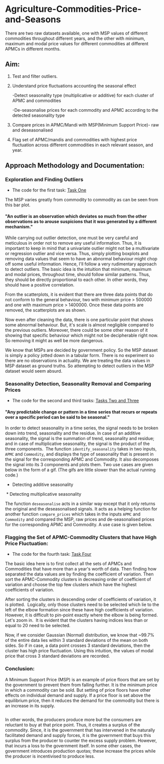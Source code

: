 # Agriculture-Commodities-Price-and-Seasons

There are two raw datasets available, one with MSP values of different commodities throughout different years, and the other with minimum, maximum and modal price values for different commodities at different APMCs in different months.

## Aim:
1. Test and filter outliers.
2. Understand price fluctuations accounting the seasonal effect
    
    -Detect seasonality type (multiplicative or additive) for each cluster of APMC and commodities
    
    -De-seasonalise prices for each commodity and APMC according to the detected seasonality type
3. Compare prices in APMC/Mandi with MSP(Minimum Support Price)- raw and deseasonalised
4. Flag set of APMC/mandis and commodities with highest price fluctuation across different commodities in each relevant season, and year.


## Approach Methodology and Documentation:

### Exploration and Finding Outliers
* The code for the first task: [Task One](https://github.com/itsmepiyush2/Agriculture-Commodities-Price-and-Seasons/blob/master/exploration%20and%20outlier%20detection.ipynb)

The MSP varies greatly from commodity to commodity as can be seen from this bar plot.
<img src="msp.png" class="img-responsive" alt="">
#### "An outlier is an observation which deviates so much from the other observations as to arouse suspicions that it was generated by a different mechanism."
While carrying out outlier detection, one must be very careful and meticulous in order not to remove any useful information. Thus, it is important to keep in mind that a univariate outlier might not be a multivariate or regression outlier and vice versa. Thus, simply plotting boxplots and removing data values that seem to have an abnormal behaviour might chop off some useful information. Hence, I'll follow a very rudimentary approach to detect outliers.
The basic idea is the intuition that minimum, maximum and modal prices, throughout time, should follow similar patterns. Thus, they should be directly proportional to each other. In other words, they should have a positive correlation.
<img src="scatterplot_before_cleaning.png" class="img-responsive" alt="">

From the scatterplots, it is evident that there are three data points that do not conform to the general behaviour, two with minimum price > 500000 and one with maximum price > 1400000. Once these data points are removed, the scatterplots are as shown.
<img src="scatterplot_after_cleaning.png" class="img-responsive" alt="">

Now even after cleaning the data, there is one particular point that shows some abnormal behaviour. But, it's scale is almost negligible compared to the previous outliers. Moreover, there could be some other reason of it showing that specific behaviour which might not be decipherable right now. So removing it might as well be more dangerous.

We know that MSPs are decided by government policy. So the MSP dataset is simply a policy jotted down in a tabular form. There is no experiment so there are no observations in actuality. We are treating the data values in MSP dataset as ground truths. So attempting to detect outliers in the MSP dataset would seem absurd.

### Seasonality Detection, Seasonality Removal and Comparing Prices
* The code for the second and third tasks: [Tasks Two and Three](https://github.com/itsmepiyush2/Agriculture-Commodities-Price-and-Seasons/blob/master/seasonality%20detection%2C%20deseasonalising%20and%20comparing%20prices.ipynb)

#### "Any predictable change or pattern in a time series that recurs or repeats over a specific period can be said to be seasonal."
In order to detect seasonality in a time series, the signal needs to be broken down into trend, seasonality and the residue. In case of an additive seasonality, the signal is the summation of trend, seasonality and residue; and in case of multiplicative seasonality, the signal is the product of the three components.
<img src="seasonal_decompose.png" class="img-responsive" alt="">
The function `identify_seasonality` takes in two inputs, `APMC` and `Commodity`, and displays the type of seasonality that is present in the signal for the corresponding APMC and Commodity. It also decomposes the signal into its 3 components and plots them. Two use cases are given below in the form of a gif.
(The gifs are little slower than the actual running code.)
* Detecting additive seasonality
<img src="additive_example.gif" class="img-responsive" alt="">
* Detecting multiplicative seasonality
<img src="multiplicative_example.gif" class="img-responsive" alt="">

The function `deseasonalise` acts in a similar way except that it only returns the original and the deseasonalised signals. It acts as a helping function for another function `compare_prices` which takes in the inputs `APMC` and `Commodity` and compared the MSP, raw prices and de-seasonalised prices for the corresponding APMC and Commodity. A use case is given below.
<img src="compare_prices.gif" class="img-responsive" alt="">

### Flagging the Set of APMC-Commodity Clusters that have High Price Fluctuation:
* The code for the fourth task: [Task Four](https://github.com/itsmepiyush2/Agriculture-Commodities-Price-and-Seasons/blob/master/fluctuations.ipynb)

The basic idea here is to first collect all the sets of APMCs and Commodities that have more than a year's worth of data. Then finding how separated the data values are by finding the coefficient of variation. Then sort the APMC-Commodity clusters in decreasing order of coefficient of variation and choose the top few clusters which have the highest coefficients of variation.

After sorting the clusters in descending order of coefficients of variation, it is plotted.
<img src="fluctuation_cluster1.png" class="img-responsive" alt="">
Logically, only those clusters need to be selected which lie to the left of the elbow formation since these have high coefficients of variation. However, it is difficult to pin-point exactly where the elbow is being formed. Let's zoom in.
<img src="fluctuation_cluster2.png" class="img-responsive" alt="">
It is evident that the clusters having indices less than or equal to 20 need to be selected.

Now, if we consider Gaussian (Normal) distribution, we know that ~99.7% of the entire data lies within 3 standard deviations of the mean on both sides. So if in case, a data point crosses 3 standard deviations, then the cluster has high price fluctuation. Using this intuition, the values of modal price that cross 3 standard deviations are recorded.

### Conclusion:

A Minimum Support Price (MSP) is an example of price floors that are set by the government to prevent them from falling further. It is the minimum price in which a commodity can be sold. But setting of price floors have other effects on individual demand and supply. If a price floor is set above the equilibrium price, then it reduces the demand for the commodity but there is an increase in its supply.

<img src="price_floor.gif" class="img-responsive" alt="">

In other words, the producers produce more but the consumers are reluctant to buy at that price point. Thus, it creates a surplus of the commodity.
Since, it is the government that has intervened in the naturally facilitated demand and supply forces, it is the government that buys this surplus from the producer to counter the excess supply problem. However, that incurs a loss to the government itself.
In some other cases, the government introduces production quotas; these increase the prices while the producer is incentivised to produce less.
